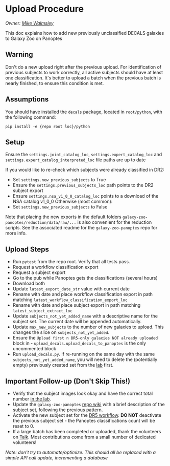 # Upload Procedure
*Owner: [Mike Walmsley](mike.walmsley@physics.ox.ac.uk)*

This doc explains how to add new previously unclassified DECALS galaxies to Galaxy Zoo on Panoptes

## Warning
Don't do a new upload right after the previous upload. 
For identification of previous subjects to work correctly, all active subjects should have at least one classification.
It's better to upload a batch when the previous batch is nearly finished, to ensure this condition is met.


## Assumptions
You should have installed the `decals` package, located in `root/python`, with the following command:

`pip install -e {repo root loc}/python`

## Setup
Ensure the `settings.joint_catalog_loc`, `settings.expert_catalog_loc` and `settings.expert_catalog_interpreted_loc` file paths are up to date

If you would like to re-check which subjects were already classified in DR2:
- Set `settings.new_previous_subjects` to True
- Ensure the `settings.previous_subjects_loc` path points to the DR2 subject export
- Ensure `settings.nsa_v1_0_0_catalog_loc` points to a download of the NSA catalog v1_0_0
Otherwise (most common):
- Set `settings.new_previous_subjects` to False

Note that placing the new exports in the default folders `galaxy-zoo-panoptes/reduction/data/raw/...` is also convenient for the reduction scripts. See the associated readme for the `galaxy-zoo-panoptes` repo for more info.

## Upload Steps
- Run `pytest` from the repo root. Verify that all tests pass.
- Request a workflow classification export
- Request a subject export
- Go to the pub while Panoptes gets the classifications (several hours)
- Download both
- Update `latest_export_date_str` value with current date
- Rename with date and place workflow classification export in path matching `latest_workflow_classification_export_loc`
- Rename with date and place subject export in path matching `latest_subject_extract_loc`
- Update `subjects_not_yet_added_name` with a descriptive name for the subject set. The current date will be appended automatically.
- Update `max_new_subjects` to the number of new galaxies to upload. This changes the slice on `subjects_not_yet_added`.
- Ensure the `Upload first n DR5-only galaxies NOT already uploaded` block in - `upload_decals.upload_decals_to_panoptes` is the only uncommented block
- Run `upload_decals.py`. If re-running on the same day with the same `subjects_not_yet_added_name`, you will need to delete the (potentially empty) previously created set from the [lab](https://www.zooniverse.org/lab/5733/subject-sets) first.

## Important Follow-up (Don't Skip This!)
- Verify that the subject images look okay and have the correct total number [in the lab](https://www.zooniverse.org/lab/5733/subject-sets).
- Update the `galaxy-zoo-panoptes` [repo wiki](https://github.com/zooniverse/galaxy-zoo-panoptes/wiki/DECALS-DR5-Subject-Set-History) with a brief description of the subject set, following the previous pattern. 
- Activate the new subject set for the [DR5 workflow](https://www.zooniverse.org/lab/5733/workflows/6122). **DO NOT** deactivate the previous subject set - the Panoptes classifications count will be reset to 0.
- If a large batch has been completed or uploaded, thank the volunteers on [Talk](). Most contributions come from a small number of dedicated volunteers!


*Note: don't try to automate/optimize.*
*This should all be replaced with a simple API call update, incrementing a database*